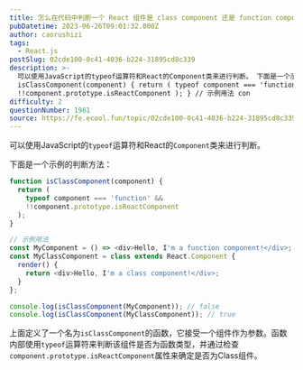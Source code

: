 ```yaml
---
title: 怎么在代码中判断一个 React 组件是 class component 还是 function component？
pubDatetime: 2023-06-26T09:01:32.000Z
author: caorushizi
tags:
  - React.js
postSlug: 02cde100-0c41-4036-b224-31895cd8c339
description: >-
  可以使用JavaScript的typeof运算符和React的Component类来进行判断。 下面是一个示例的判断方法： function
  isClassComponent(component) { return ( typeof component === 'function' &&
  !!component.prototype.isReactComponent ); } // 示例用法 con
difficulty: 2
questionNumber: 1961
source: https://fe.ecool.fun/topic/02cde100-0c41-4036-b224-31895cd8c339
---
```


可以使用JavaScript的`typeof`运算符和React的`Component`类来进行判断。

下面是一个示例的判断方法：

```javascript
function isClassComponent(component) {
  return (
    typeof component === 'function' &&
    !!component.prototype.isReactComponent
  );
}

// 示例用法
const MyComponent = () => <div>Hello, I'm a function component!</div>;
const MyClassComponent = class extends React.Component {
  render() {
    return <div>Hello, I'm a class component!</div>;
  }
};

console.log(isClassComponent(MyComponent)); // false
console.log(isClassComponent(MyClassComponent)); // true
```

上面定义了一个名为`isClassComponent`的函数，它接受一个组件作为参数。函数内部使用`typeof`运算符来判断该组件是否为函数类型，并通过检查`component.prototype.isReactComponent`属性来确定是否为Class组件。
